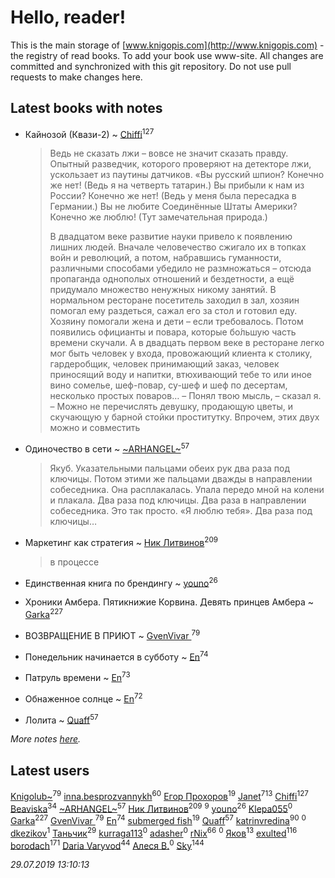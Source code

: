 # Hello, reader!
This is the main storage of [www.knigopis.com](http://www.knigopis.com) - the registry of read books.
To add your book use www-site. All changes are committed and synchronized with this git repository.
Do not use pull requests to make changes here.


## Latest books with notes
* Кайнозой (Квази-2) ~ [Chiffi](users/105/105831994080785626680-google)<sup>127</sup>
    > Ведь не сказать лжи – вовсе не значит сказать правду. Опытный разведчик, которого проверяют на детекторе лжи, ускользает из паутины датчиков. «Вы русский шпион? Конечно же нет!
    > (Ведь я на четверть татарин.)
    > Вы прибыли к нам из России? Конечно же нет!
    > (Ведь у меня была пересадка в Германии.)
    > Вы не любите Соединённые Штаты Америки? Конечно же люблю!
    > (Тут замечательная природа.)
    > 
    > В двадцатом веке развитие науки привело к появлению лишних людей. Вначале человечество сжигало их в топках войн и революций, а потом, набравшись гуманности, различными способами убедило не размножаться – отсюда пропаганда однополых отношений и бездетности, а ещё придумало множество ненужных никому занятий. В нормальном ресторане посетитель заходил в зал, хозяин помогал ему раздеться, сажал его за стол и готовил еду. Хозяину помогали жена и дети – если требовалось. Потом появились официанты и повара, которые бо́льшую часть времени скучали. А в двадцать первом веке в ресторане легко мог быть человек у входа, провожающий клиента к столику, гардеробщик, человек принимающий заказ, человек приносящий воду и напитки, втюхивающий тебе то или иное вино сомелье, шеф-повар, су-шеф и шеф по десертам, несколько простых поваров…
    > – Понял твою мысль, – сказал я. – Можно не перечислять девушку, продающую цветы, и скучающую у барной стойки проститутку. Впрочем, этих двух можно и совместить

* Одиночество в сети ~ [~ARHANGEL~](users/642/64251996-vkontakte)<sup>57</sup>
    > Якуб.
    > Указательными пальцами обеих рук два раза под ключицы. Потом этими же пальцами дважды в направлении собеседника. Она расплакалась. Упала передо мной на колени и плакала. Два раза под ключицы. Два раза в направлении собеседника. Это так просто. «Я люблю тебя». Два раза под ключицы…

* Маркетинг как стратегия ~ [Ник Литвинов](users/241/241974816-vkontakte)<sup>209</sup>
    > в процессе

* Единственная книга по брендингу ~ [youno](users/302/302928912-vkontakte)<sup>26</sup>

* Хроники Амбера. Пятикнижие Корвина. Девять принцев Амбера ~ [Garka](users/115/115753719718250012620-google)<sup>227</sup>

* ВОЗВРАЩЕНИЕ В ПРИЮТ ~ [GvenVivar ](users/158/158266434925901-facebook)<sup>79</sup>

* Понедельник начинается в субботу ~ [En](users/333/333646551-vkontakte)<sup>74</sup>

* Патруль времени ~ [En](users/333/333646551-vkontakte)<sup>73</sup>

* Обнаженное солнце ~ [En](users/333/333646551-vkontakte)<sup>72</sup>

* Лолита ~ [Quaff](users/122/12267158-vkontakte)<sup>57</sup>


_More notes [here](latest_books_with_notes.md)._


## Latest users
[Knigolub~](users/111/111878597279669641685-google)<sup>79</sup> 
[inna.besprozvannykh](users/733/73323849-yandex)<sup>60</sup> 
[Егор Прохоров](users/481/481937529-vkontakte)<sup>19</sup> 
[Janet](users/108/108113656204404967440-google)<sup>713</sup> 
[Chiffi](users/105/105831994080785626680-google)<sup>127</sup> 
[Beaviska](users/102/10202544960024508-facebook)<sup>34</sup> 
[~ARHANGEL~](users/642/64251996-vkontakte)<sup>57</sup> 
[Ник Литвинов](users/241/241974816-vkontakte)<sup>209</sup> 
[](users/110/110931306939441771638-google)<sup>9</sup> 
[youno](users/302/302928912-vkontakte)<sup>26</sup> 
[Klepa055](users/110/110874063852183520490-google)<sup>0</sup> 
[Garka](users/115/115753719718250012620-google)<sup>227</sup> 
[GvenVivar ](users/158/158266434925901-facebook)<sup>79</sup> 
[En](users/333/333646551-vkontakte)<sup>74</sup> 
[submerged fish](users/471/471364154-yandex)<sup>19</sup> 
[Quaff](users/122/12267158-vkontakte)<sup>57</sup> 
[katrinvredina](users/233/2336755-vkontakte)<sup>90</sup> 
[](users/113/113895218432924460489-google)<sup>0</sup> 
[dkezikov](users/665/665843812-yandex)<sup>1</sup> 
[Таньчик](users/209/2096581563762610-facebook)<sup>29</sup> 
[kurraga113](users/362/362572912-vkontakte)<sup>0</sup> 
[adasher](users/329/329912611-yandex)<sup>0</sup> 
[rNix](users/227/22742452-yandex)<sup>66</sup> 
[](users/413/413911429-vkontakte)<sup>0</sup> 
[Яков](users/117/117277044284589498872-google)<sup>13</sup> 
[exulted](users/100/100599204551896265722-google)<sup>116</sup> 
[borodach](users/157/15706320-vkontakte)<sup>171</sup> 
[Daria Varyvod](users/829/829893410524253-facebook)<sup>44</sup> 
[Алеся В.](users/106/106887989031244091582-googleplus)<sup>0</sup> 
[Sky](users/118/118049897850017649660-google)<sup>144</sup> 


_29.07.2019 13:10:13_
